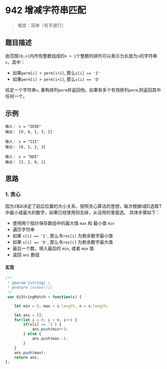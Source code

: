 # 942 增减字符串匹配

> 难度：简单（有手就行）

## 题目描述

由范围`[0,n]`内所有整数组成的`n + 1`个整数的排列可以表示为长度为`n`的字符串`s`，其中：

- 如果`perm[i] < perm[i+1]`, 那么`s[i] == 'I'`
- 如果`perm[i] > perm[i+1]`, 那么`s[i] == 'D'`

给定一个字符串`s`, 重构排列`perm`并返回他。如果有多个有效排列`perm`,则返回其中任何一个。

## 示例

```
输入： s = "IDID"
输出： [0, 4, 1, 3, 2]
```
```
输入： s = "III"
输出： [0, 1, 2, 3]
```
```
输入： s = "DDI"
输出： [3, 2, 0, 1]
```
## 思路

### 1. 贪心

因为`I`和`D`决定了前后位置的大小关系，按照贪心算法的思想，每次根据I或D选取T中最小或最大的数字，如果已经使用则去掉，从没用的里面选。
具体步骤如下：
- 使用两个指针保存数组中的最大值 `max` 和 最小值 `min`
- 遍历字符串
 - 如果 `s[i] == 'I'`, 那么令`res[i]` 为剩余数字最小值
 - 如果 `s[i] == 'D'`, 那么令`res[i]` 为剩余数字最大值
- 最后一个数，填入最后的 `min`, 或者 `max` 值
- 返回 `ans` 数组

#### 实现

```js
/**
 * @param {string} s
 * @return {number[]}
 */
 var diStringMatch = function(s) {

    let min = 0, max = s.length, n = s.length;

    let ans = [];
    for(let i = 0; i < n; i++) {
        if(s[i] == 'I') {
            ans.push(min++);
        } else {
            ans.push(max--);
        }
    }
    ans.push(max);
    return ans;
};
```